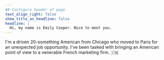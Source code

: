 ```yaml
---
## Configure header of page
text_align_right: false
show_title_as_headline: false
headline: |
  Hi, my name is Emily Cooper. Nice to meet you.
---
```


<!-- this is a subheadline -->
I'm a driven 20-something American from Chicago who moved to Paris for an unexpected job opportunity. I've been tasked with bringing an American point of view to a venerable French marketing firm. 🇮🇳
